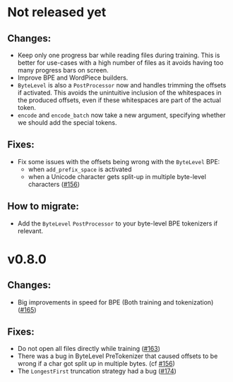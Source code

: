 # Not released yet

## Changes:
- Keep only one progress bar while reading files during training. This is better for use-cases with
a high number of files as it avoids having too many progress bars on screen.
- Improve BPE and WordPiece builders.
- `ByteLevel` is also a `PostProcessor` now and handles trimming the offsets if activated. This
avoids the unintuitive inclusion of the whitespaces in the produced offsets, even if these
whitespaces are part of the actual token.
- `encode` and `encode_batch` now take a new argument, specifying whether we should add the
special tokens.

## Fixes:
- Fix some issues with the offsets being wrong with the `ByteLevel` BPE:
	- when `add_prefix_space` is activated
	- when a Unicode character gets split-up in multiple byte-level characters ([#156](https://github.com/huggingface/tokenizers/issues/156))

## How to migrate:
- Add the `ByteLevel` `PostProcessor` to your byte-level BPE tokenizers if relevant.

# v0.8.0

## Changes:
- Big improvements in speed for BPE (Both training and tokenization) ([#165](https://github.com/huggingface/tokenizers/pull/165))

## Fixes:
- Do not open all files directly while training ([#163](https://github.com/huggingface/tokenizers/issues/163))
- There was a bug in ByteLevel PreTokenizer that caused offsets to be wrong if a char got split up
in multiple bytes. (cf [#156](https://github.com/huggingface/tokenizers/pull/156))
- The `LongestFirst` truncation strategy had a bug ([#174](https://github.com/huggingface/tokenizers/issues/174))

